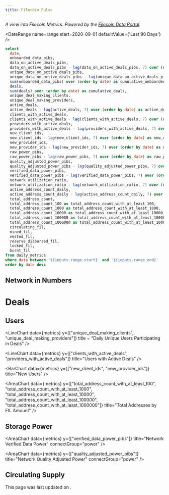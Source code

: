 ```yaml
---
title: Filecoin Pulse
---
```


_A view into Filecoin Metrics. Powered by the [Filecoin Data Portal](https://github.com/davidgasquez/filecoin-data-portal/)._

<DateRange
  name=range
  start=2020-09-01
  defaultValue={'Last 90 Days'}
/>

```sql metrics
select
  date,
  onboarded_data_pibs,
  data_on_active_deals_pibs,
  data_on_active_deals_pibs - lag(data_on_active_deals_pibs, 7) over (order by date) as data_on_active_deals_pibs_7_day_ago,
  unique_data_on_active_deals_pibs,
  unique_data_on_active_deals_pibs - lag(unique_data_on_active_deals_pibs, 7) over (order by date) as unique_data_on_active_deals_pibs_7_day_ago,
  sum(onboarded_data_pibs) over (order by date) as cumulative_onboarded_data_pibs,
  deals,
  sum(deals) over (order by date) as cumulative_deals,
  unique_deal_making_clients,
  unique_deal_making_providers,
  active_deals,
  active_deals - lag(active_deals, 7) over (order by date) as active_deals_7_day_ago,
  clients_with_active_deals,
  clients_with_active_deals - lag(clients_with_active_deals, 7) over (order by date) as clients_with_active_deals_7_day_ago,
  providers_with_active_deals,
  providers_with_active_deals - lag(providers_with_active_deals, 7) over (order by date) as providers_with_active_deals_7_day_ago,
  new_client_ids,
  new_client_ids - lag(new_client_ids, 7) over (order by date) as new_client_ids_7_day_ago,
  new_provider_ids,
  new_provider_ids - lag(new_provider_ids, 7) over (order by date) as new_provider_ids_7_day_ago,
  raw_power_pibs,
  raw_power_pibs - lag(raw_power_pibs, 7) over (order by date) as raw_power_pibs_7_day_ago,
  quality_adjusted_power_pibs,
  quality_adjusted_power_pibs - lag(quality_adjusted_power_pibs, 7) over (order by date) as quality_adjusted_power_pibs_7_day_ago,
  verified_data_power_pibs,
  verified_data_power_pibs - lag(verified_data_power_pibs, 7) over (order by date) as verified_data_power_pibs_7_day_ago,
  network_utilization_ratio,
  network_utilization_ratio - lag(network_utilization_ratio, 7) over (order by date) as network_utilization_ratio_7_day_ago,
  active_address_count_daily,
  active_address_count_daily - lag(active_address_count_daily, 7) over (order by date) as active_address_count_daily_7_day_ago,
  total_address_count,
  total_address_count_100 as total_address_count_with_at_least_100,
  total_address_count_1000 as total_address_count_with_at_least_1000,
  total_address_count_10000 as total_address_count_with_at_least_10000,
  total_address_count_100000 as total_address_count_with_at_least_100000,
  total_address_count_1000000 as total_address_count_with_at_least_1000000,
  circulating_fil,
  mined_fil,
  vested_fil,
  reserve_disbursed_fil,
  locked_fil,
  burnt_fil
from daily_metrics
where date between '${inputs.range.start}' and '${inputs.range.end}'
order by date desc
```

## Network in Numbers

<Grid cols=3>

<BigValue
  title="Data on Active Deals"
  data={metrics}
  value=data_on_active_deals_pibs
  comparison=data_on_active_deals_pibs_7_day_ago
  comparisonTitle="from last week"
  fmt='#,##0 Pi\B\s'
/>

<BigValue
  title="Unique Data on Active Deals"
  data={metrics}
  value=unique_data_on_active_deals_pibs
  comparison=unique_data_on_active_deals_pibs_7_day_ago
  comparisonTitle="from last week"
  fmt='#,##0 Pi\B\s'
/>

<BigValue
  title="Active Deals"
  data={metrics}
  value=active_deals
  comparison=active_deals_7_day_ago
  comparisonTitle="from last week"
/>

<BigValue
  title="Clients with Active Deals"
  data={metrics}
  value=clients_with_active_deals
  comparison=clients_with_active_deals_7_day_ago
  comparisonTitle="from last week"
/>

<BigValue
  title="Providers with Active Deals"
  data={metrics}
  value=providers_with_active_deals
  comparison=providers_with_active_deals_7_day_ago
  comparisonTitle="from last week"
/>

<BigValue
  title="Raw Power"
  data={metrics}
  value=raw_power_pibs
  comparison=raw_power_pibs_7_day_ago
  comparisonTitle="from last week"
  fmt='#,##0 Pi\B\s'
/>

<BigValue
  title="Quality Adjusted Power"
  data={metrics}
  value=quality_adjusted_power_pibs
  comparison=quality_adjusted_power_pibs_7_day_ago
  comparisonTitle="from last week"
  fmt='#,##0 Pi\B\s'
/>

<BigValue
  title="Verified Data Power"
  data={metrics}
  value=verified_data_power_pibs
  comparison=verified_data_power_pibs_7_day_ago
  comparisonTitle="from last week"
  fmt='#,##0 Pi\B\s'
/>

<BigValue
  title="Network Utilization"
  data={metrics}
  value=network_utilization_ratio
  comparison=network_utilization_ratio_7_day_ago
  comparisonTitle="from last week"
  fmt='00.0%'
/>

</Grid>

# Deals

<LineChart
  data={metrics}
  y=onboarded_data_pibs
  y2=cumulative_onboarded_data_pibs
  title="Daily Onboarded Data"
  connectGroup="deals"
/>

<LineChart
  data={metrics}
  y=deals
  y2=cumulative_deals
  title="Daily New Deals"
  connectGroup="deals"
/>

<Tabs>
  <Tab label="Data on Active Deals">
    <AreaChart
      data={metrics}
      y=data_on_active_deals_pibs
      y2=active_deals
    />
  </Tab>
  <Tab label="Active Deals">
    <AreaChart
      data={metrics}
      y=active_deals
    />
  </Tab>
</Tabs>

## Users

<LineChart
  data={metrics}
  y={["unique_deal_making_clients", "unique_deal_making_providers"]}
  title = "Daily Unique Users Participating in Deals"
/>

<LineChart
  data={metrics}
  y={["clients_with_active_deals", "providers_with_active_deals"]}
  title="Users with Active Deals"
/>

<BarChart
  data={metrics}
  y={["new_client_ids", "new_provider_ids"]}
  title="New Users"
/>

<LineChart
  data={metrics}
  y="active_address_count_daily"
  y2="total_address_count"
  title="Active and Total Addresses"
/>

<AreaChart
  data={metrics}
  y={["total_address_count_with_at_least_100", "total_address_count_with_at_least_1000", "total_address_count_with_at_least_10000", "total_address_count_with_at_least_100000", "total_address_count_with_at_least_1000000"]}
  title="Total Addresses by FIL Amount"
/>

## Storage Power

<Grid cols=3>

<AreaChart
  data={metrics}
  y="raw_power_pibs"
  title="Network Raw Power"
  connectGroup="power"
/>

<AreaChart
  data={metrics}
  y={["verified_data_power_pibs"]}
  title="Network Verified Data Power"
  connectGroup="power"
/>

<AreaChart
  data={metrics}
  y={["quality_adjusted_power_pibs"]}
  title="Network Quality Adjusted Power"
  connectGroup="power"
/>

</Grid>

<AreaChart
  data={metrics}
  y="network_utilization_ratio"
  title="Network Utilization"
/>

## Circulating Supply

<Grid cols=2>
  <AreaChart
    data={metrics}
    y="circulating_fil"
    title="Circulating FIL"
  />

  <AreaChart
    data={metrics}
    y="mined_fil"
    title="Mined FIL"
  />

  <AreaChart
    data={metrics}
    y="vested_fil"
    title="Vested FIL"
  />

  <AreaChart
    data={metrics}
    y="reserve_disbursed_fil"
    title="Reserve Disbursed FIL"
  />

  <AreaChart
    data={metrics}
    y="locked_fil"
    title="Locked FIL"
  />

  <AreaChart
    data={metrics}
    y="burnt_fil"
    title="Burnt FIL"
  />
</Grid>

This page was last updated on <Value data = {metrics} column = date row=0 />.
